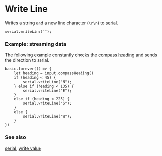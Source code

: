 # Write Line

Writes a string and a new line character (`\r\n`) to [serial](/device/serial).

```sig
serial.writeLine("");
```

### Example: streaming data

The following example constantly checks the [compass heading](/reference/input/compass-heading) and sends the direction to serial.

```blocks
basic.forever(() => {
    let heading = input.compassHeading()
    if (heading < 45) {
        serial.writeLine("N");
    } else if (heading < 135) {
        serial.writeLine("E");
    }
    else if (heading < 225) {
        serial.writeLine("S");
    }
    else {
        serial.writeLine("W");
    }
})
```

### See also

[serial](/device/serial), [write value](/reference/serial/write-value)

